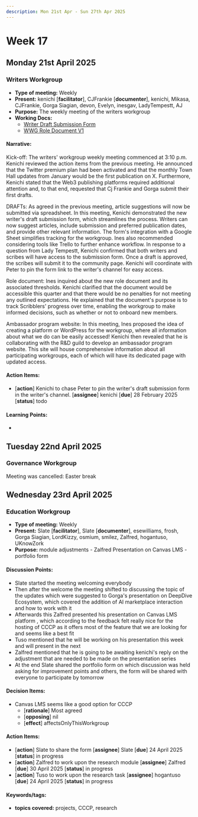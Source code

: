 ```yaml
---
description: Mon 21st Apr - Sun 27th Apr 2025
---
```


# Week 17

## Monday 21st April 2025

### Writers Workgroup

- **Type of meeting:** Weekly
- **Present:** kenichi [**facilitator**], CJFrankie [**documenter**], kenichi, Mikasa, CJFrankie, Gorga Siagian, devon, Evelyn, inesgav, LadyTempestt, AJ
- **Purpose:** The weekly meeting of the writers workgroup
- **Working Docs:**
  - [Writer Draft Submission Form](1FAIpQLSethRUYdbTEJoKv7nPu8APhf6ECpRtwhN23TOzYrIBA9vLALQ)
  - [WWG Role Document V1](https://docs.google.com/document/d/1p76mxmbZp3raZixJwQnlsvg7kCyGjBYFvHHLWk9OwfA/edit?usp=sharing)

#### Narrative:
Kick-off: The writers' workgroup weekly meeting commenced at 3:10 p.m. Kenichi reviewed the action items from the previous meeting. He announced that the Twitter premium plan had been activated and that the monthly Town Hall updates from January would be the first publication on X. Furthermore, Kenichi stated that the Web3 publishing platforms required additional attention and, to that end, requested that Cj Frankie and Gorga submit their first drafts.

DRAFTs: As agreed in the previous meeting, article suggestions will now be submitted via spreadsheet. In this meeting, Kenichi demonstrated the new writer's draft submission form, which streamlines the process. Writers can now suggest articles, include submission and preferred publication dates, and provide other relevant information. The form's integration with a Google Sheet simplifies tracking for the workgroup. Ines also recommended considering tools like Trello to further enhance workflow. In response to a question from Lady Tempestt, Kenichi confirmed that both writers and scribes will have access to the submission form. Once a draft is approved, the scribes will submit it to the community page. Kenichi will coordinate with Peter to pin the form link to the writer's channel for easy access.

Role document: Ines inquired about the new role document and its associated thresholds. Kenichi clarified that the document would be accessible this quarter and that there would be no penalties for not meeting any outlined expectations. He explained that the document's purpose is to track Scribblers' progress over time, enabling the workgroup to make informed decisions, such as whether or not to onboard new members.

Ambassador program website: In this meeting, Ines proposed the idea of creating a platform or WordPress for the workgroup, where all information about what we do can be easily accessed! Kenichi then revealed that he is collaborating with the R&D guild to develop an ambassador program website. This site will house comprehensive information about all participating workgroups, each of which will have its dedicated page with updated access.



#### Action Items:
- [**action**] Kenichi to chase Peter to pin the writer's draft submission form in the writer's channel.
 [**assignee**] kenichi [**due**] 28 February 2025 [**status**] todo

#### Learning Points:
-
## Tuesday 22nd April 2025

### Governance Workgroup

Meeting was cancelled: Easter break

## Wednesday 23rd April 2025

### Education Workgroup

- **Type of meeting:** Weekly
- **Present:** Slate [**facilitator**], Slate [**documenter**], esewilliams, frosh, Gorga Siagian, LordKizzy, osmium, smilez, Zalfred, hogantuso, UKnowZork
- **Purpose:** module adjustments - Zalfred Presentation on Canvas LMS - portfolio form
#### Discussion Points:
- Slate started the meeting welcoming everybody 
- Then after the welcome the meeting shifted to discussing the topic of the updates which were suggested to Gorga's presentation on DeepDive Ecosystem, which covered the addition of AI marketplace interaction and how to work with it 
- Afterwards this Zalfred presented his presentation on Canvas LMS platform , which according to the feedback felt really nice for the hosting of CCCP as it offers most of the feature that we are looking for and seems like a best fit 
- Tuso mentioned that he will be working on his presentation this week and will present in the next 
- Zalfred mentioned that he is going to be awaiting kenichi's reply on the adjustment that are needed to be made on the presentation series 
- At the end Slate shared the portfolio form on which discussion was held asking for improvement points and others, the form will be shared with everyone to participate by tomorrow 

#### Decision Items:
- Canvas LMS seems like a good option for CCCP 
  - [**rationale**] Most agreed 
  - [**opposing**] nil
  - [**effect**] affectsOnlyThisWorkgroup

#### Action Items:
- [**action**] Slate to share the form [**assignee**] Slate [**due**] 24 April 2025 [**status**] in progress
- [**action**] Zalfred to work upon the research module  [**assignee**] Zalfred [**due**] 30 April 2025 [**status**] in progress
- [**action**] Tuso to work upon the research task  [**assignee**] hogantuso [**due**] 24 April 2025 [**status**] in progress

#### Keywords/tags:
- **topics covered:** projects, CCCP,  research